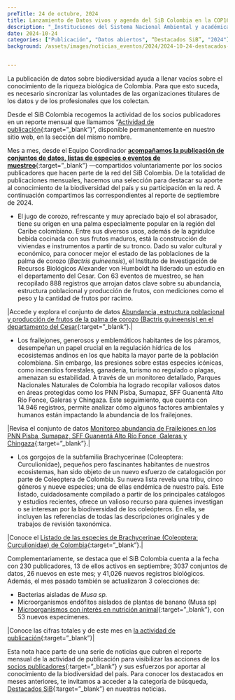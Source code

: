 ```yaml
---
preTitle: 24 de octubre, 2024
title: Lanzamiento de Datos vivos y agenda del SiB Colombia en la COP16
description: "_Instituciones del Sistema Nacional Ambiental y académicas se destacan este mes con la publicación de nuevos conjuntos de datos, listas de especies o eventos de muestreo de nuestra biodiversidad._"
date: 2024-10-24
categories: ["Publicación", "Datos abiertos", “Destacados SiB”, "2024"]
background: /assets/images/noticias_eventos/2024/2024-10-24-destacados-septiembre-2024.png


---
```

La publicación de datos sobre biodiversidad ayuda a llenar vacíos sobre el conocimiento de la riqueza biológica de Colombia. Para que esto suceda, es necesario sincronizar las voluntades de las organizaciones titulares de los datos y de los profesionales que los colectan.

Desde el SiB Colombia recogemos la actividad de los socios publicadores en un reporte mensual que llamamos “[Actividad de publicación](https://biodiversidad.co/comunidad/actividad-de-publicacion/){:target=”_blank”}”, disponible permanentemente en nuestro sitio web, en la sección del mismo nombre.

Mes a mes, desde el Equipo Coordinador **[acompañamos la publicación de conjuntos de datos, listas de especies o eventos de muestreo](https://biodiversidad.co/compartir/guia-para-publicar/)**{:target=”_blank”} —compartidos voluntariamente por los socios publicadores que hacen parte de la red del SiB Colombia. De la totalidad de publicaciones mensuales, hacemos una selección para destacar su aporte al conocimiento de la biodiversidad del país y su participación en la red. A continuación compartimos las correspondientes al reporte de septiembre de 2024.

* El jugo de corozo, refrescante y muy apreciado bajo el sol abrasador, tiene su origen en una palma especialmente popular en la región del Caribe colombiano. Entre sus diversos usos, además de la agridulce bebida cocinada con sus frutos maduros, está la construcción de viviendas e instrumentos a partir de su tronco. Dado su valor cultural y económico, para conocer mejor el estado de las poblaciones de la palma de corozo (*Bactris guineensis*), el Instituto de Investigación de Recursos Biológicos Alexander von Humboldt ha liderado un estudio en el departamento del Cesar. Con 63 eventos de muestreo, se han recopilado 888 registros que arrojan datos clave sobre su abundancia, estructura poblacional y producción de frutos, con mediciones como el peso y la cantidad de frutos por racimo. 

|Accede y explora el conjunto de datos  [Abundancia, estructura poblacional y producción de frutos de la palma de corozo (Bactris guineensis) en el departamento del Cesar](https://biodiversidad.co/data/?datasetKey=7a76ea65-3abb-4c6e-9ee6-1d5abb2c6d2f){:target=”_blank”}.|

* Los frailejones, generosos y emblemáticos habitantes de los páramos, desempeñan un papel crucial en la regulación hídrica de los ecosistemas andinos en los que habita la mayor parte de la población colombiana. Sin embargo, las presiones sobre estas especies icónicas, como incendios forestales, ganadería, turismo no regulado o plagas, amenazan su estabilidad. A través de un monitoreo detallado, Parques Nacionales Naturales de Colombia ha logrado recopilar valiosos datos en áreas protegidas como los PNN Pisba, Sumapaz, SFF Guanentá Alto Río Fonce, Galeras y Chingaza. Este seguimiento, que cuenta con 14.946 registros, permite analizar cómo algunos factores ambientales y humanos están impactando la abundancia de los frailejones. 

|Revisa el conjunto de datos [Monitoreo abundancia de Frailejones en los PNN Pisba, Sumapaz, SFF Guanentá Alto Río Fonce, Galeras y Chingaza](https://biodiversidad.co/data/?datasetKey=1bbac74d-2b06-4cc3-84c0-cde95b65f9dc){:target=”_blank”}.|

* Los gorgojos de la subfamilia Brachycerinae (Coleoptera: Curculionidae), pequeños pero fascinantes habitantes de nuestros ecosistemas, han sido objeto de un nuevo esfuerzo de catalogación por parte de Coleoptera de Colombia. Su nueva lista revela una tribu, cinco géneros y nueve especies; una de ellas endémica de nuestro país. Este listado, cuidadosamente compilado a partir de los principales catálogos y estudios recientes, ofrece un valioso recurso para quienes investigan o se interesan por la biodiversidad de los coleópteros. En ella, se incluyen las referencias de todas las descripciones originales y de trabajos de revisión taxonómica. 

|Conoce el [Listado de las especies de Brachycerinae (Coleoptera: Curculionidae) de Colombia](https://biodiversidad.co/dataset/search?publishingOrg=2c39be5c-c11e-46d0-bcb4-552f2072d19f&q=Brachycerinae&type=CHECKLIST){:target=”_blank”}.|

Complementariamente, se destaca que el SiB Colombia cuenta a la fecha con 230 publicadores, 13 de ellos activos en septiembre; 3037 conjuntos de datos, 26 nuevos en este mes; y 41,026 nuevos registros biológicos. Además, el mes pasado también se actualizaron 3 colecciones de:

* Bacterias aisladas de *Musa sp.*
* Microorganismos endófitos aislados de plantas de banano (Musa sp)
* [Microorganismos con interés en nutrición animal](https://ipt.biodiversidad.co/sib/resource?r=agrosavia_microorganismos_interes_nutricional){:target=”_blank”}, con 53 nuevos especímenes.

|Conoce las cifras totales y de este mes en [la actividad de publicación](https://biodiversidad.co/comunidad/actividad-de-publicacion/){:target=”_blank”}|

Esta nota hace parte de una serie de noticias que cubren el reporte mensual de la actividad de publicación para visibilizar las acciones de los [socios publicadores](https://biodiversidad.co/comunidad/socios-publicadores/){:target=”_blank”} y sus esfuerzos por aportar al conocimiento de la biodiversidad del país. Para conocer los destacados en meses anteriores, te invitamos a acceder a la categoría de búsqueda, [Destacados SiB](https://biodiversidad.co/news/?category=Destacados+SiB){:target=”_blank”}  en nuestras noticias.
